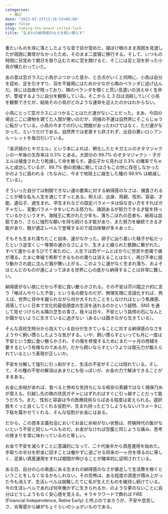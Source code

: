```yaml
---
categories:
  - 雑記
date: "2023-07-23T13:10:53+09:00"
page: false
slug: taming-the-beast-called-luck
title: "生まれの納得感のなさを飼い慣らす"
---
```


重たいものを床に落としたような音で目が覚めた。寝ぼけ眼のまま周囲を見渡したが周囲に異常がなかったため、そのまま二度寝に移行する。そして、いつもの時間に目覚めて朝日を取り込むために窓を開けると、そこには足と羽を折った小鳥が横たわっていた。

あの音は窓ガラスに小鳥がぶつかった音か、と合点がいくと同時に、小鳥は自分を認め、足を引きずり、羽を不器用にはためかせながら隣のベランダに逃げ込んだ。床には血痕が残っており、隣のベランダを覗くと荒い息遣いの消えゆく生命が、警戒するように自分を観察している。そこから 2, 3 日は消耗していく小鳥を観察できたが、結局その小鳥がどのような運命を迎えたのかはわからない。

小鳥にとって窓ガラスにぶつかることはただ運がないことだった。まあ、今回の場合ここに建物を建てた人間が悪いのだが、同様の不運は自然界にそこらじゅうに転がっている。小鳥の今までの行いに問題があったわけではなく、ただ運がなかった、というだけである。自然界では老衰すら許されず、出目の悪いロシアンルーレットを毎日引いている。

『金沢城のヒキガエル』という本によれば、孵化したヒキガエルのオタマジャクシの一年後の生存率は 0.3% とある。大部分の 99.7% のオタマジャクシ・子ガエルは捕食されたり乾燥して命を散らす。遺伝子から見れば 0.3% の確率でちゃんと成功しているが、99.7% 側の悲痛に関してはさもこの世に存在しなかったかのように扱われる（ちなみに、今まで地球上に誕生した種の 99.9% は絶滅している）。

そういった自分では制御できない運の要素に対する納得感のなさは、捕食されることが稀な私も人生を通じてずっとある。例えば、出身、両親、性別、容姿、才能、遺伝子、遅生まれ、早生まれなどの固定パラメータは俗な言い方をすればガチャだし、変動パラメータをいじれる努力も、諸説あるが努力できる才能を持っているかというオチ。海賊王に焦がれた少年も、落ちこぼれの忍者も、結局は血筋であり、さらに強烈な願いを持ち続ける才能があり、また努力を継続できる才能があり、敵が適正レベルで登場するので成功体験が多々あった。

そもそも生まれ落ちたこと自体、運がなかった。卵子に辿り着いた精子が私だったという逆宝くじ一等賞の運のなさにより、生きよと綴られた鉄鎖に繋がれた。すべて運からまろびでて来たのに、人生では罰ゲームとばかりに労苦や悲痛で魂が濁る。たまに幸福で希釈できるものの濁りは消えることはなく、再び不幸に揺り動かされ底に沈んだ澱が舞い上がる。このように運がなく生まれ落ち、およそほとんどのものが運によって決まる世界に心の底から納得することは非常に難しい。

納得感がない故にだから不安に食い散らかされる。その不安は芥川龍之介的に言う「唯ぼんやりした不安」という名の獣なのだが、無理矢理に言語化すれば、例えば、世界に背中を蹴られながら何か大それたことをしなければという焦燥感、凋落していく日本で文化的最低限度の生活を送れるのかという疑問、SNS を通して見せつけられる隣の芝生の青さ。我々は日々、不安という路傍の石になんとか躓かないように生きているに過ぎない（あるいは躓きながら生きている）。

そんな高校生時分から抱えている自分が生きていることに対する納得感のなさをようやく飼い慣らしたような気がする。いや、飼い慣らすといっても月に一度は不安という獣に食い散らかされ、その傷を修復するためにまた一ヶ月の修繕を要するという有様なのであるが。だから飼いならすというよりは復元力が鍛えられているという表現が正しいか。

不安を分解して強引に引っ剥がすと、生活の不安がそこには隠れている。そして、その種の不安の解消はあまりにも俗っぽいが、お金の力で解決できることがままある。

お金に余裕があれば、食べると惨めな気持ちになる格安の素麺ではなく揖保乃糸が買える。引越し先の隣の住民ガチャにはずれればすぐに引っ越すことだって能うだろう。また、性別と容姿は今の医療技術ならばある程度は変えられる。選択肢をぐっと良くしてくれる役割や、生まれ持ったどうしようもないパラメータに下駄を履かせてくれる、そんな役割がお金にはある。

だから、この資本主義社会においてお金に余裕がない状態は、狩猟時代の飯がないという不安と同じレベルものだ。お金がなければ空腹と同じような痛み、思考の狭まりを常に味わっているのと等しい。

お金で不安を減らすことに意識的になって、二十代後半から資産運用を始めた。手取りの半分を貯金に回すことは働かずに過ごせる将来の一ヶ月を得るのに等しく、泥臭い資産運用をすれば期間が伸びることが確率的に証明されている。

ある日、自分の心の奥底にある生まれの納得感のなさが暴走して生活費を稼ぐということをしなくなるかもしれない。その恐怖は、ある程度の資産が積み上がった今も消えず、生活レベルは就職したてに毛が生えたものを維持し続けている。今の生活レベルであれば何年働かずに生きられるか、のような夢のないことに自分はどうしようもなく安心感を覚える。キラキラワードで飾れば FIRE (Financial Independence, Retire Early) と呼ぶのであろうが、不安や息苦しさ、劣等感から縁がちょぐらいのショボいものである。
